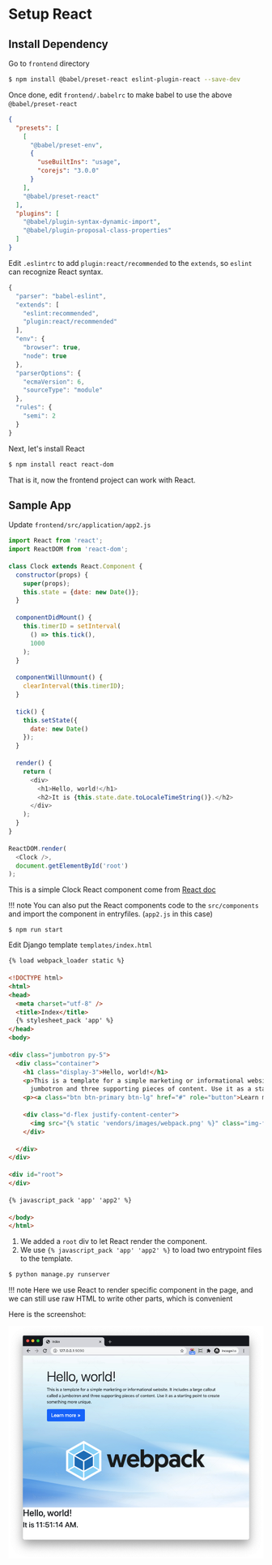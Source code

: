 # Setup React

## Install Dependency

Go to `frontend` directory

```bash
$ npm install @babel/preset-react eslint-plugin-react --save-dev
```

Once done, edit `frontend/.babelrc` to make babel to use the above `@babel/preset-react`

```json hl_lines="10"
{
  "presets": [
    [
      "@babel/preset-env",
      {
        "useBuiltIns": "usage",
        "corejs": "3.0.0"
      }
    ],
    "@babel/preset-react"
  ],
  "plugins": [
    "@babel/plugin-syntax-dynamic-import",
    "@babel/plugin-proposal-class-properties"
  ]
}
```

Edit `.eslintrc` to add `plugin:react/recommended` to the `extends`, so `eslint` can recognize React syntax.

```js hl_lines="5"
{
  "parser": "babel-eslint",
  "extends": [
    "eslint:recommended",
    "plugin:react/recommended"
  ],
  "env": {
    "browser": true,
    "node": true
  },
  "parserOptions": {
    "ecmaVersion": 6,
    "sourceType": "module"
  },
  "rules": {
    "semi": 2
  }
}
```

Next, let's install React

```bash
$ npm install react react-dom
```

That is it, now the frontend project can work with React.

## Sample App

Update `frontend/src/application/app2.js`

```js
import React from 'react';
import ReactDOM from 'react-dom';

class Clock extends React.Component {
  constructor(props) {
    super(props);
    this.state = {date: new Date()};
  }

  componentDidMount() {
    this.timerID = setInterval(
      () => this.tick(),
      1000
    );
  }

  componentWillUnmount() {
    clearInterval(this.timerID);
  }

  tick() {
    this.setState({
      date: new Date()
    });
  }

  render() {
    return (
      <div>
        <h1>Hello, world!</h1>
        <h2>It is {this.state.date.toLocaleTimeString()}.</h2>
      </div>
    );
  }
}

ReactDOM.render(
  <Clock />,
  document.getElementById('root')
);
```

This is a simple Clock React component come from [React doc](https://reactjs.org/docs/state-and-lifecycle.html)

!!! note
    You can also put the React components code to the `src/components` and import the component in entryfiles. (`app2.js` in this case)

```
$ npm run start
```

Edit Django template `templates/index.html`

```html hl_lines="26-27 29"
{% load webpack_loader static %}

<!DOCTYPE html>
<html>
<head>
  <meta charset="utf-8" />
  <title>Index</title>
  {% stylesheet_pack 'app' %}
</head>
<body>

<div class="jumbotron py-5">
  <div class="container">
    <h1 class="display-3">Hello, world!</h1>
    <p>This is a template for a simple marketing or informational website. It includes a large callout called a
      jumbotron and three supporting pieces of content. Use it as a starting point to create something more unique.</p>
    <p><a class="btn btn-primary btn-lg" href="#" role="button">Learn more »</a></p>

    <div class="d-flex justify-content-center">
      <img src="{% static 'vendors/images/webpack.png' %}" class="img-fluid"/>
    </div>

  </div>
</div>

<div id="root">
</div>

{% javascript_pack 'app' 'app2' %}

</body>
</html>
```

1. We added a `root` div to let React render the component.
1. We use `{% javascript_pack 'app' 'app2' %}` to load two entrypoint files to the template.

```bash
$ python manage.py runserver
```

!!! note
    Here we use React to render specific component in the page, and we can still use raw HTML to write other parts, which is convenient

Here is the screenshot:

![React example](images/react-example.png)
